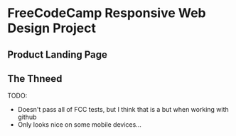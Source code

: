 # FreeCodeCamp Responsive Web Design Project
## Product Landing Page
## The Thneed

TODO:
- Doesn't pass all of FCC tests, but I think that is a but when working with github
- Only looks nice on some mobile devices... 